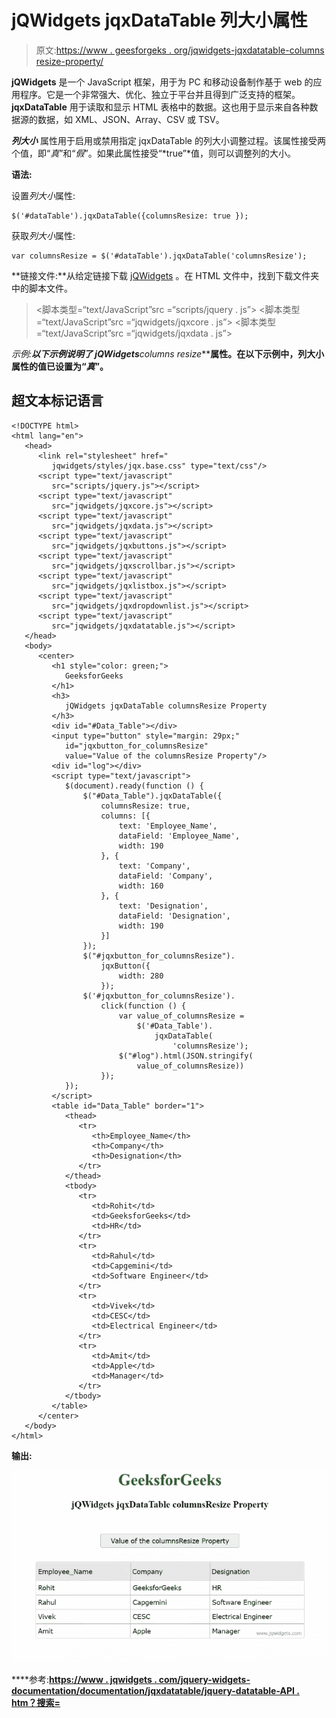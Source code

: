 # jQWidgets jqxDataTable 列大小属性

> 原文:[https://www . geesforgeks . org/jqwidgets-jqxdatatable-columns resize-property/](https://www.geeksforgeeks.org/jqwidgets-jqxdatatable-columnsresize-property/)

**jQWidgets** 是一个 JavaScript 框架，用于为 PC 和移动设备制作基于 web 的应用程序。它是一个非常强大、优化、独立于平台并且得到广泛支持的框架。 **jqxDataTable** 用于读取和显示 HTML 表格中的数据。这也用于显示来自各种数据源的数据，如 XML、JSON、Array、CSV 或 TSV。

***列大小*** 属性用于启用或禁用指定 jqxDataTable 的列大小调整过程。该属性接受两个值，即“*真*”和“*假*”。如果此属性接受“*true”*值，则可以调整列的大小。

**语法:**

设置*列大小*属性:

```
$('#dataTable').jqxDataTable({columnsResize: true });
```

获取*列大小*属性:

```
var columnsResize = $('#dataTable').jqxDataTable('columnsResize');
```

**链接文件:**从给定链接下载 [jQWidgets](https://www.jqwidgets.com/download/) 。在 HTML 文件中，找到下载文件夹中的脚本文件。

> <link rel="”stylesheet”" href="”jqwidgets/styles/jqx.base.css”" type="”text/css”">
> <脚本类型=“text/JavaScript”src =“scripts/jquery . js”></script>
> <脚本类型=“text/JavaScript”src =“jqwidgets/jqxcore . js”></script>
> <脚本类型=“text/JavaScript”src =“jqwidgets/jqxdata . js”>

**示例:**以下示例说明了 jQWidgets***columns resize*****属性。在以下示例中，**列大小**属性的值已设置为“*真*”。**

## **超文本标记语言**

```
<!DOCTYPE html>
<html lang="en">
   <head>
      <link rel="stylesheet" href="
         jqwidgets/styles/jqx.base.css" type="text/css"/>
      <script type="text/javascript" 
         src="scripts/jquery.js"></script>
      <script type="text/javascript" 
         src="jqwidgets/jqxcore.js"></script>
      <script type="text/javascript" 
         src="jqwidgets/jqxdata.js"></script>
      <script type="text/javascript" 
         src="jqwidgets/jqxbuttons.js"></script>
      <script type="text/javascript" 
         src="jqwidgets/jqxscrollbar.js"></script>
      <script type="text/javascript" 
         src="jqwidgets/jqxlistbox.js"></script>
      <script type="text/javascript" 
         src="jqwidgets/jqxdropdownlist.js"></script>
      <script type="text/javascript" 
         src="jqwidgets/jqxdatatable.js"></script>
   </head>
   <body>
      <center>
         <h1 style="color: green;">
            GeeksforGeeks
         </h1>
         <h3>
            jQWidgets jqxDataTable columnsResize Property
         </h3>
         <div id="#Data_Table"></div>
         <input type="button" style="margin: 29px;" 
            id="jqxbutton_for_columnsResize"
            value="Value of the columnsResize Property"/>
         <div id="log"></div>
         <script type="text/javascript">
            $(document).ready(function () {
                $("#Data_Table").jqxDataTable({
                    columnsResize: true,
                    columns: [{
                        text: 'Employee_Name',
                        dataField: 'Employee_Name',
                        width: 190
                    }, {
                        text: 'Company',
                        dataField: 'Company',
                        width: 160
                    }, {
                        text: 'Designation',
                        dataField: 'Designation',
                        width: 190
                    }]
                });
                $("#jqxbutton_for_columnsResize").
                    jqxButton({
                        width: 280
                    });
                $('#jqxbutton_for_columnsResize').
                    click(function () {
                        var value_of_columnsResize =
                            $('#Data_Table').
                                jqxDataTable(
                                    'columnsResize');
                        $("#log").html(JSON.stringify(
                            value_of_columnsResize))
                    });
            });
         </script>
         <table id="Data_Table" border="1">
            <thead>
               <tr>
                  <th>Employee_Name</th>
                  <th>Company</th>
                  <th>Designation</th>
               </tr>
            </thead>
            <tbody>
               <tr>
                  <td>Rohit</td>
                  <td>GeeksforGeeks</td>
                  <td>HR</td>
               </tr>
               <tr>
                  <td>Rahul</td>
                  <td>Capgemini</td>
                  <td>Software Engineer</td>
               </tr>
               <tr>
                  <td>Vivek</td>
                  <td>CESC</td>
                  <td>Electrical Engineer</td>
               </tr>
               <tr>
                  <td>Amit</td>
                  <td>Apple</td>
                  <td>Manager</td>
               </tr>
            </tbody>
         </table>
      </center>
   </body>
</html>
```

****输出:****

**![](img/7db4efda506df09a598a2628af94fc46.png)**

****参考:**[https://www . jqwidgets . com/jquery-widgets-documentation/documentation/jqxdatatable/jquery-datatable-API . htm？搜索=](https://www.jqwidgets.com/jquery-widgets-documentation/documentation/jqxdatatable/jquery-datatable-api.htm?search=)**